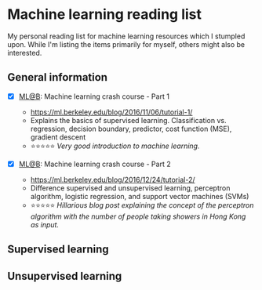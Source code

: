 # Machine learning reading list
My personal reading list for machine learning resources which I stumpled upon. While I'm listing the items primarily for myself, others might also be interested.

## General information

- [x] [ML@B](https://ml.berkeley.edu/blog/): Machine learning crash course - Part 1
  - https://ml.berkeley.edu/blog/2016/11/06/tutorial-1/
  - Explains the basics of supervised learning. Classification vs. regression, decision boundary, predictor, cost function (MSE), gradient descent 
  - :star::star::star::star::star: *Very good introduction to machine learning.*

- [x] [ML@B](https://ml.berkeley.edu/blog/): Machine learning crash course - Part 2
  - https://ml.berkeley.edu/blog/2016/12/24/tutorial-2/
  - Difference supervised and unsupervised learning, perceptron algorithm, logistic regression, and support vector machines (SVMs)
  - :star::star::star::star::star: *Hillarious blog post explaining the concept of the perceptron algorithm with the number of people taking showers in Hong Kong as input.*

## Supervised learning

## Unsupervised learning






